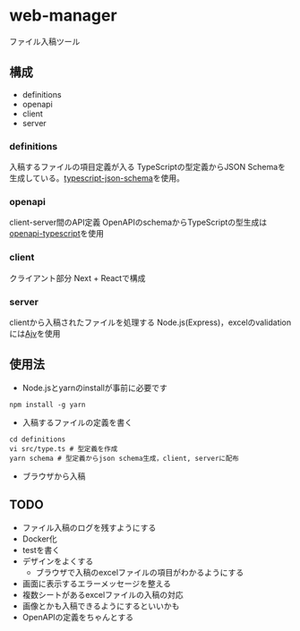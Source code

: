 # web-manager
ファイル入稿ツール

## 構成
- definitions
- openapi
- client
- server

### definitions
入稿するファイルの項目定義が入る
TypeScriptの型定義からJSON Schemaを生成している。[typescript-json-schema](https://github.com/YousefED/typescript-json-schema)を使用。

### openapi
client-server間のAPI定義
OpenAPIのschemaからTypeScriptの型生成は[openapi-typescript](https://github.com/drwpow/openapi-typescript)を使用

### client
クライアント部分
Next + Reactで構成

### server
clientから入稿されたファイルを処理する
Node.js(Express)，excelのvalidationには[Ajv](https://ajv.js.org/)を使用

## 使用法
- Node.jsとyarnのinstallが事前に必要です
```
npm install -g yarn
```

- 入稿するファイルの定義を書く
```
cd definitions
vi src/type.ts # 型定義を作成
yarn schema # 型定義からjson schema生成，client, serverに配布
```
- ブラウザから入稿


## TODO
- ファイル入稿のログを残すようにする
- Docker化
- testを書く
- デザインをよくする
  - ブラウザで入稿のexcelファイルの項目がわかるようにする
- 画面に表示するエラーメッセージを整える
- 複数シートがあるexcelファイルの入稿の対応
- 画像とかも入稿できるようにするといいかも
- OpenAPIの定義をちゃんとする


